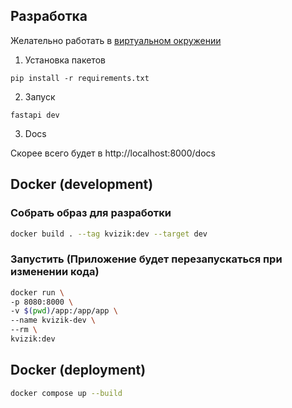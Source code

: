 ## Разработка

Желательно работать в [виртуальном окружении](https://pythonchik.ru/okruzhenie-i-pakety/virtualnoe-okruzhenie-python-venv)


1. Установка пакетов

`
pip install -r requirements.txt
`

2. Запуск

`
fastapi dev
`

3. Docs

Скорее всего будет в http://localhost:8000/docs


## Docker (development)
### Собрать образ для разработки
```bash
docker build . --tag kvizik:dev --target dev
```
### Запустить (Приложение будет перезапускаться при изменении кода)
```bash
docker run \
-p 8080:8000 \
-v $(pwd)/app:/app/app \
--name kvizik-dev \
--rm \
kvizik:dev
```

## Docker (deployment)
```bash
docker compose up --build
```